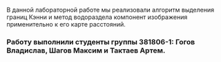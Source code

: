 В данной лабораторной работе мы реализовали алгоритм выделения границ Кэнни и метод водораздела компонент изображения применительно к его карте расстояний. 
### Работу выполнили студенты группы 381806-1: Гогов Владислав, Шагов Максим и Тактаев Артем.
